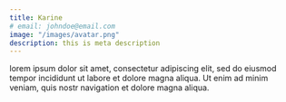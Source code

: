 ```yaml
---
title: Karine
# email: johndoe@email.com
image: "/images/avatar.png"
description: this is meta description
---
```


lorem ipsum dolor sit amet, consectetur adipiscing elit, sed do eiusmod tempor incididunt ut labore et dolore magna aliqua. Ut enim ad minim veniam, quis nostr navigation et dolore magna aliqua.
